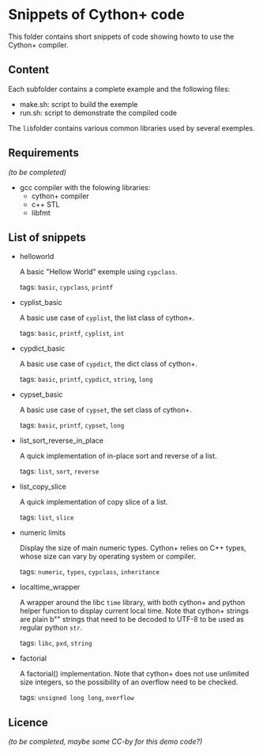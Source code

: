 # Snippets of Cython+ code

This folder contains short snippets of code showing howto to use the Cython+ compiler.


## Content

Each subfolder contains a complete example and the following files:

- make.sh: script to build the exemple
- run.sh: script to demonstrate the compiled code

The `lib`folder contains various common libraries used by several exemples.


## Requirements

*(to be completed)*

- gcc compiler with the folowing libraries:
  - cython+ compiler
  - c++ STL
  - libfmt


## List of snippets

- helloworld

  A basic "Hellow World" exemple using `cypclass`.

  tags: `basic`, `cypclass`, `printf`


- cyplist_basic

  A basic use case of `cyplist`, the list class of cython+.

  tags: `basic`, `printf`, `cyplist`, `int`


- cypdict_basic

  A basic use case of `cypdict`, the dict class of cython+.

  tags: `basic`, `printf`, `cypdict`, `string`, `long`


- cypset_basic

  A basic use case of `cypset`, the set class of cython+.

  tags: `basic`, `printf`, `cypset`, `long`


- list_sort_reverse_in_place

  A quick implementation of in-place sort and reverse of a list.

  tags: `list`, `sort`, `reverse`


- list_copy_slice

  A quick implementation of copy slice of a list.

  tags: `list`, `slice`


- numeric limits

  Display the size of main numeric types. Cython+ relies on C++ types, whose size
  can vary by operating system or compiler.

  tags: `numeric`, `types`, `cypclass`, `inheritance`


- localtime_wrapper

  A wrapper around the libc `time` library, with both cython+ and python helper
  function to display current local time. Note that cython+ strings are plain b""
  strings that need to be decoded to UTF-8 to be used as regular python `str`.

    tags: `libc`, `pxd`, `string`


- factorial

   A factorial() implementation. Note that cython+ does not use unlimited size
   integers, so the possibility of an overflow need to be checked.

    tags: `unsigned long long`, `overflow`


## Licence

*(to be completed, maybe some CC-by for this demo code?)*
